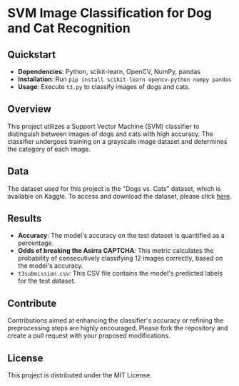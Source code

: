 # SVM Image Classification for Dog and Cat Recognition

## Quickstart
- **Dependencies**: Python, scikit-learn, OpenCV, NumPy, pandas
- **Installation**: Run `pip install scikit-learn opencv-python numpy pandas`
- **Usage**: Execute `t3.py` to classify images of dogs and cats.

## Overview
This project utilizes a Support Vector Machine (SVM) classifier to distinguish between images of dogs and cats with high accuracy. The classifier undergoes training on a grayscale image dataset and determines the category of each image.

## Data
The dataset used for this project is the "Dogs vs. Cats" dataset, which is available on Kaggle. To access and download the dataset, please click [here](https://www.kaggle.com/c/dogs-vs-cats/data).




## Results
- **Accuracy**: The model's accuracy on the test dataset is quantified as a percentage.
- **Odds of breaking the Asirra CAPTCHA**: This metric calculates the probability of consecutively classifying 12 images correctly, based on the model's accuracy.
- `t3submission.csv`: This CSV file contains the model's predicted labels for the test dataset.

## Contribute
Contributions aimed at enhancing the classifier's accuracy or refining the preprocessing steps are highly encouraged. Please fork the repository and create a pull request with your proposed modifications.

## License
This project is distributed under the MIT License. 
